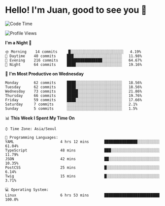 # Hello! I'm Juan, good to see you 👋

<!--
**Y-k-Y/Y-k-Y** is a ✨ _special_ ✨ repository because its `README.md` (this file) appears on your GitHub profile.

Here are some ideas to get you started:

- 🔭 I’m currently working on ...
- 🌱 I’m currently learning ...
- 👯 I’m looking to collaborate on ...
- 🤔 I’m looking for help with ...
- 💬 Ask me about ...
- 📫 How to reach me: ...
- 😄 Pronouns: ...
- ⚡ Fun fact: ...
-->
<!--
![Profile views](https://gpvc.arturio.dev/Y-k-Y)

[![Omid Nikrah StackOverflow](https://github-readme-stackoverflow.vercel.app/?userID=9517076)](https://stackoverflow.com/users/9517076/i-have-10-fingers)
-->

<!--START_SECTION:waka-->
![Code Time](http://img.shields.io/badge/Code%20Time-0%20secs-blue)

![Profile Views](http://img.shields.io/badge/Profile%20Views-0-blue)

**I'm a Night 🦉** 

```text
🌞 Morning    14 commits     █░░░░░░░░░░░░░░░░░░░░░░░░   4.19% 
🌆 Daytime    40 commits     ███░░░░░░░░░░░░░░░░░░░░░░   11.98% 
🌃 Evening    216 commits    ████████████████░░░░░░░░░   64.67% 
🌙 Night      64 commits     ████░░░░░░░░░░░░░░░░░░░░░   19.16%

```
📅 **I'm Most Productive on Wednesday** 

```text
Monday       62 commits     ████░░░░░░░░░░░░░░░░░░░░░   18.56% 
Tuesday      62 commits     ████░░░░░░░░░░░░░░░░░░░░░   18.56% 
Wednesday    73 commits     █████░░░░░░░░░░░░░░░░░░░░   21.86% 
Thursday     66 commits     █████░░░░░░░░░░░░░░░░░░░░   19.76% 
Friday       59 commits     ████░░░░░░░░░░░░░░░░░░░░░   17.66% 
Saturday     7 commits      ░░░░░░░░░░░░░░░░░░░░░░░░░   2.1% 
Sunday       5 commits      ░░░░░░░░░░░░░░░░░░░░░░░░░   1.5%

```


📊 **This Week I Spent My Time On** 

```text
⌚︎ Time Zone: Asia/Seoul

💬 Programming Languages: 
YAML                     4 hrs 12 mins       ███████████████░░░░░░░░░░   61.04% 
TypeScript               48 mins             ███░░░░░░░░░░░░░░░░░░░░░░   11.79% 
JSON                     42 mins             ██░░░░░░░░░░░░░░░░░░░░░░░   10.35% 
PostCSS                  25 mins             █░░░░░░░░░░░░░░░░░░░░░░░░   6.14% 
Twig                     15 mins             █░░░░░░░░░░░░░░░░░░░░░░░░   3.71%

💻 Operating System: 
Linux                    6 hrs 53 mins       █████████████████████████   100.0%

```


<!--END_SECTION:waka-->
